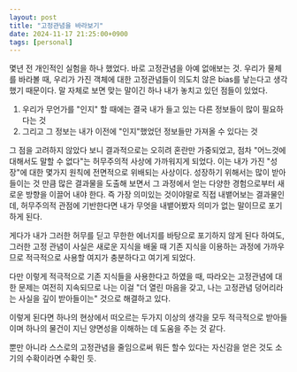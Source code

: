 ```yaml
---
layout: post
title: "고정관념을 바라보기"
date: 2024-11-17 21:25:00+0900
tags: [personal]
---
```


몇년 전 개인적인 실험을 하나 했었다. 바로 고정관념을 아예 없애보는 것. 우리가 물체를 바라볼 때, 우리가 가진 객체에 대한 고정관념들이 의도치 않은 bias를 낳는다고 생각했기 때문이다.
말 자체로 보면 맞는 말이긴 하나 내가 놓치고 있던 점들이 있었다.

1. 우리가 무언가를 "인지" 할 때에는 결국 내가 들고 있는 다른 정보들이 많이 필요하다는 것
2. 그리고 그 정보는 내가 이전에 "인지"했었던 정보들만 가져올 수 있다는 것

그 점을 고려하지 않았다 보니 결과적으로는 오히려 혼란만 가중되었고, 점차 "어느것에 대해서도 말할 수 없다"는 허무주의적 사상에 가까워지게 되었다.
이는 내가 가진 "성장"에 대한 몇가지 원칙에 전면적으로 위배되는 사상이다. 성장하기 위해서는 많이 받아들이는 것 만큼 많은 결과물을 도출해 보면서
그 과정에서 얻는 다양한 경험으로부터 새로운 방향을 이끌어 내야 한다. 즉 가장 의미있는 것이야말로 직접 내뱉어보는 결과물인데,
허무주의적 관점에 기반한다면 내가 무엇을 내뱉어봤자 의미가 없는 말이므로 포기하게 된다.

게다가 내가 그러한 허무를 딛고 무한한 에너지를 바탕으로 포기하지 않게 된다 하여도, 그러한 고정 관념이 사실은 새로운 지식을 배울 때 기존 지식을
이용하는 과정에 가까우므로 적극적으로 사용할 여지가 충분하다고 여기게 되었다.

다만 이렇게 적극적으로 기존 지식들을 사용한다고 하였을 때, 따라오는 고정관념에 대한 문제는 여전히 지속되므로
나는 이걸 "더 열린 마음을 갖고, 나는 고정관념 덩어리라는 사실을 깊이 받아들이는" 것으로 해결하고 있다.

이렇게 된다면 하나의 현상에서 떠오르는 두가지 이상의 생각을 모두 적극적으로 받아들이며
하나의 물건이 지닌 양면성을 이해하는 데 도움을 주는 것 같다.

뿐만 아니라 스스로의 고정관념을 줄임으로써 뭐든 할수 있다는 자신감을 얻은 것도 소기의 수확이라면 수확인 듯.
